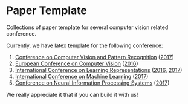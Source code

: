 # Paper Template

Collections of paper template for several computer vision related conference.

Currently, we have latex template for the following conference:
1. [Conference on Computer Vision and Pattern Recognition](CVPR) ([2017](NIPS/nips_2017))
2. [European Conference on Computer Vision](ECCV) ([2016](ECCV/eccv_2016))
3. [International Conference on Learning Representations](ICLR) ([2016](ICLR/iclr_2016), [2017](ICLR/iclr_2017))
4. [International Conference on Machine Learning](ICML) ([2017](ICML/icml_2017))
5. [Conference on Neural Information Processing Systems](NIPS) ([2017](NIPS/nips_2017))

We really appreciate it that if you can build it with us!
